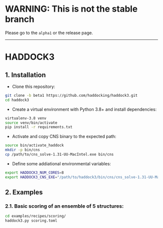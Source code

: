 
# WARNING: This is not the stable branch

Please go to the `alpha1` or the release page.

* * *

# HADDOCK3
## 1. Installation

* Clone this repository:

```bash
git clone -b beta1 https://github.com/haddocking/haddock3.git
cd haddock3
```

* Create a virtual environment with Python 3.8+ and install dependencies:

```bash
virtualenv-3.8 venv
source venv/bin/activate
pip install -r requirements.txt
```

* Activate and copy CNS binary to the expected path:

```bash
source bin/activate_haddock
mkdir -p bin/cns
cp /path/to/cns_solve-1.31-UU-MacIntel.exe bin/cns
```

* Define some addiational environmental variables:

```bash
export HADDOCK3_NUM_CORES=8
export HADDOCK3_CNS_EXE="/path/to/haddock3/bin/cns/cns_solve-1.31-UU-MacIntel.exe"
```


## 2. Examples

### 2.1. Basic scoring of an ensemble of 5 structures:

```bash
cd examples/recipes/scoring/
haddock3.py scoring.toml
```

